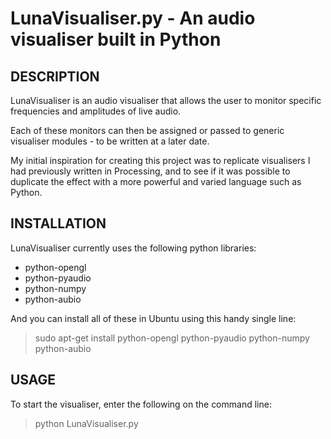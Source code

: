 LunaVisualiser.py - An audio visualiser built in Python
=======================================================

## DESCRIPTION

LunaVisualiser is an audio visualiser that allows the user to monitor specific frequencies and amplitudes of live audio.

Each of these monitors can then be assigned or passed to generic visualiser modules - to be written at a later date.

My initial inspiration for creating this project was to replicate visualisers I had previously written in Processing, and to see if it was possible to duplicate the effect with a more powerful and varied language such as Python.

## INSTALLATION

LunaVisualiser currently uses the following python libraries:

* python-opengl
* python-pyaudio
* python-numpy
* python-aubio

And you can install all of these in Ubuntu using this handy single line:

<blockquote><p>sudo apt-get install python-opengl python-pyaudio python-numpy python-aubio</p></blockquote>

## USAGE

To start the visualiser, enter the following on the command line:

<blockquote><p>python LunaVisualiser.py</p></blockquote>
